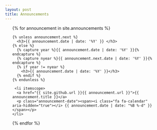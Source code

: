 ```yaml
---
layout: post
title: Announcements
---
```

<ul class="announcements">
  {% for announcement in site.announcements %}
 
    {% unless announcement.next %}
      <h3>{{ announcement.date | date: '%Y' }} </h3>
    {% else %}
      {% capture year %}{{ announcement.date | date: '%Y' }}{% endcapture %}
      {% capture nyear %}{{ announcement.next.date | date: '%Y' }}{% endcapture %}
      {% if year != nyear %}
        <h3>{{ announcement.date | date: '%Y' }}</h3>
      {% endif %}
    {% endunless %}

     <li itemscope>
      <a href="{{ site.github.url }}{{ announcement.url }}">{{ announcement.title }}</a>
      <p class="announcement-date"><span><i class="fa fa-calendar" aria-hidden="true"></i> {{ announcement.date | date: "%B %-d" }}</span></p>
    </li>

  {% endfor %}
</ul>

